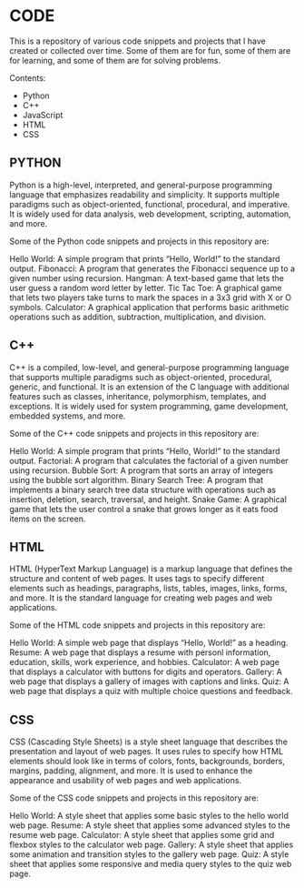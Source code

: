 <h1>CODE</h1>
This is a repository of various code snippets and projects that I have created or collected over time. Some of them are for fun, some of them are for learning, and some of them are for solving problems.

Contents:
<ul>
<li>Python</li>
<li>C++</li>
<li>JavaScript</li>
<li>HTML</li>
<li>CSS</li>
</ul>

<h2>PYTHON</h2>
<p>Python is a high-level, interpreted, and general-purpose programming language that emphasizes readability and simplicity. It supports multiple paradigms such as object-oriented, functional, procedural, and imperative. It is widely used for data analysis, web development, scripting, automation, and more.

Some of the Python code snippets and projects in this repository are:

Hello World: A simple program that prints “Hello, World!” to the standard output.
Fibonacci: A program that generates the Fibonacci sequence up to a given number using recursion.
Hangman: A text-based game that lets the user guess a random word letter by letter.
Tic Tac Toe: A graphical game that lets two players take turns to mark the spaces in a 3x3 grid with X or O symbols.
Calculator: A graphical application that performs basic arithmetic operations such as addition, subtraction, multiplication, and division.</p>

<h2>C++</h2>

<p>C++ is a compiled, low-level, and general-purpose programming language that supports multiple paradigms such as object-oriented, procedural, generic, and functional. It is an extension of the C language with additional features such as classes, inheritance, polymorphism, templates, and exceptions. It is widely used for system programming, game development, embedded systems, and more.

Some of the C++ code snippets and projects in this repository are:

Hello World: A simple program that prints “Hello, World!” to the standard output.
Factorial: A program that calculates the factorial of a given number using recursion.
Bubble Sort: A program that sorts an array of integers using the bubble sort algorithm.
Binary Search Tree: A program that implements a binary search tree data structure with operations such as insertion, deletion, search, traversal, and height.
Snake Game: A graphical game that lets the user control a snake that grows longer as it eats food items on the screen.</p>


<h2>HTML</h2>

<p>HTML (HyperText Markup Language) is a markup language that defines the structure and content of web pages. It uses tags to specify different elements such as headings, paragraphs, lists, tables, images, links, forms, and more. It is the standard language for creating web pages and web applications.

Some of the HTML code snippets and projects in this repository are:

Hello World: A simple web page that displays “Hello, World!” as a heading.
Resume: A web page that displays a resume with personl information, education, skills, work experience, and hobbies.
Calculator: A web page that displays a calculator with buttons for digits and operators.
Gallery: A web page that displays a gallery of images with captions and links.
Quiz: A web page that displays a quiz with multiple choice questions and feedback.</p>

<h2>CSS</h2>

<p>CSS (Cascading Style Sheets) is a style sheet language that describes the presentation and layout of web pages. It uses rules to specify how HTML elements should look like in terms of colors, fonts, backgrounds, borders, margins, padding, alignment, and more. It is used to enhance the appearance and usability of web pages and web applications.

Some of the CSS code snippets and projects in this repository are:

Hello World: A style sheet that applies some basic styles to the hello world web page.
Resume: A style sheet that applies some advanced styles to the resume web page.
Calculator: A style sheet that applies some grid and flexbox styles to the calculator web page.
Gallery: A style sheet that applies some animation and transition styles to the gallery web page.
Quiz: A style sheet that applies some responsive and media query styles to the quiz web page.</p>

